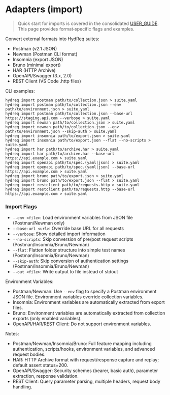 # Adapters (import)

> Quick start for imports is covered in the consolidated [USER_GUIDE](./USER_GUIDE.md). This page provides format‑specific flags and examples.

Convert external formats into HydReq suites:

- Postman (v2.1 JSON)
- Newman (Postman CLI format)
- Insomnia (export JSON)
- Bruno (minimal export)
- HAR (HTTP Archive)
- OpenAPI/Swagger (3.x, 2.0)
- REST Client (VS Code .http files)

CLI examples:
```
hydreq import postman path/to/collection.json > suite.yaml
hydreq import postman path/to/collection.json --env path/to/environment.json > suite.yaml
hydreq import postman path/to/collection.json --base-url https://staging.api.com --verbose > suite.yaml
hydreq import newman path/to/collection.json > suite.yaml
hydreq import newman path/to/collection.json --env path/to/environment.json --skip-auth > suite.yaml
hydreq import insomnia path/to/export.json > suite.yaml
hydreq import insomnia path/to/export.json --flat --no-scripts > suite.yaml
hydreq import har path/to/archive.har > suite.yaml
hydreq import har path/to/archive.har --base-url https://api.example.com > suite.yaml
hydreq import openapi path/to/spec.(yaml|json) > suite.yaml
hydreq import openapi path/to/spec.(yaml|json) --base-url https://api.example.com > suite.yaml
hydreq import bruno path/to/export.json > suite.yaml
hydreq import bruno path/to/export.json --flat > suite.yaml
hydreq import restclient path/to/requests.http > suite.yaml
hydreq import restclient path/to/requests.http --base-url https://api.example.com > suite.yaml
```

### Import Flags

- `--env <file>`: Load environment variables from JSON file (Postman/Newman only)
- `--base-url <url>`: Override base URL for all requests
- `--verbose`: Show detailed import information
- `--no-scripts`: Skip conversion of pre/post request scripts (Postman/Insomnia/Bruno/Newman)
- `--flat`: Flatten folder structure into simple test names (Postman/Insomnia/Bruno/Newman)
- `--skip-auth`: Skip conversion of authentication settings (Postman/Insomnia/Bruno/Newman)
- `--out <file>`: Write output to file instead of stdout

Environment Variables:
- Postman/Newman: Use `--env` flag to specify a Postman environment JSON file. Environment variables override collection variables.
- Insomnia: Environment variables are automatically extracted from export files.
- Bruno: Environment variables are automatically extracted from collection exports (only enabled variables).
- OpenAPI/HAR/REST Client: Do not support environment variables.

Notes:
- Postman/Newman/Insomnia/Bruno: Full feature mapping including authentication, scripts/hooks, environment variables, and advanced request bodies.
- HAR: HTTP Archive format with request/response capture and replay; default assert status=200.
- OpenAPI/Swagger: Security schemes (bearer, basic auth), parameter extraction, response validation.
- REST Client: Query parameter parsing, multiple headers, request body handling.
